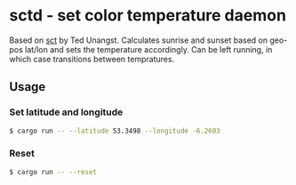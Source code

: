 # sctd - set color temperature daemon

Based on [sct](https://flak.tedunangst.com/post/sct-set-color-temperature) by Ted Unangst. Calculates sunrise and sunset based on geo-pos lat/lon and sets the temperature accordingly. Can be left running, in which case transitions between tempratures.

## Usage

### Set latitude and longitude
```bash
$ cargo run -- --latitude 53.3498 --longitude -6.2603
```

### Reset
```bash
$ cargo run -- --reset
```
